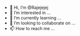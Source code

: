 - 👋 Hi, I’m @Rajejejej
- 👀 I’m interested in ...
- 🌱 I’m currently learning ...
- 💞️ I’m looking to collaborate on ...
- 📫 How to reach me ...

<!---
Rajejejej/Rajejejej is a ✨ special ✨ repository because its `README.md` (this file) appears on your GitHub profile.
You can click the Preview link to take a look at your changes.
--->
